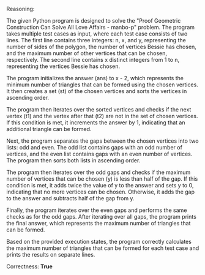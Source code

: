 Reasoning:

The given Python program is designed to solve the "Proof Geometric Construction Can Solve All Love Affairs - manbo-p" problem. The program takes multiple test cases as input, where each test case consists of two lines. The first line contains three integers: n, x, and y, representing the number of sides of the polygon, the number of vertices Bessie has chosen, and the maximum number of other vertices that can be chosen, respectively. The second line contains x distinct integers from 1 to n, representing the vertices Bessie has chosen.

The program initializes the answer (ans) to x - 2, which represents the minimum number of triangles that can be formed using the chosen vertices. It then creates a set (st) of the chosen vertices and sorts the vertices in ascending order.

The program then iterates over the sorted vertices and checks if the next vertex (t1) and the vertex after that (t2) are not in the set of chosen vertices. If this condition is met, it increments the answer by 1, indicating that an additional triangle can be formed.

Next, the program separates the gaps between the chosen vertices into two lists: odd and even. The odd list contains gaps with an odd number of vertices, and the even list contains gaps with an even number of vertices. The program then sorts both lists in ascending order.

The program then iterates over the odd gaps and checks if the maximum number of vertices that can be chosen (y) is less than half of the gap. If this condition is met, it adds twice the value of y to the answer and sets y to 0, indicating that no more vertices can be chosen. Otherwise, it adds the gap to the answer and subtracts half of the gap from y.

Finally, the program iterates over the even gaps and performs the same checks as for the odd gaps. After iterating over all gaps, the program prints the final answer, which represents the maximum number of triangles that can be formed.

Based on the provided execution states, the program correctly calculates the maximum number of triangles that can be formed for each test case and prints the results on separate lines.

Correctness: **True**